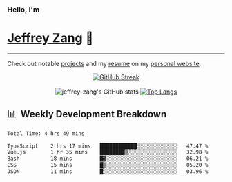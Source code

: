 
### Hello, I'm 
# [Jeffrey Zang](https://www.linkedin.com/in/jeffreyzang/) 🦀

---

Check out notable [projects](https://jeffz.dev/projects) and my [resume](https://jeffz.dev/resume) on my [personal website](https://jeffz.dev/).

<div align = 'center'>

[![GitHub Streak](https://github-readme-streak-stats.herokuapp.com/?user=jeffrey-zang&theme=tokyonight)](https://git.io/streak-stats)
<br></br>
![jeffrey-zang's GitHub stats](https://github-readme-stats.vercel.app/api?username=jeffrey-zang&show_icons=true&theme=tokyonight&hide_rank=true&hide=stars) 
[![Top Langs](https://github-readme-stats.vercel.app/api/top-langs/?username=jeffrey-zang&hide=ShaderLab,HLSL&layout=compact&theme=tokyonight)](https://github.com/anuraghazra/github-readme-stats)

</div>

## 📊 &nbsp;Weekly Development Breakdown
<!--START_SECTION:waka-->

```txt
Total Time: 4 hrs 49 mins

TypeScript    2 hrs 17 mins   ████████████░░░░░░░░░░░░░   47.47 %
Vue.js        1 hr 35 mins    ████████▒░░░░░░░░░░░░░░░░   32.98 %
Bash          18 mins         █▓░░░░░░░░░░░░░░░░░░░░░░░   06.21 %
CSS           15 mins         █▒░░░░░░░░░░░░░░░░░░░░░░░   05.20 %
JSON          11 mins         █░░░░░░░░░░░░░░░░░░░░░░░░   03.96 %
```

<!--END_SECTION:waka-->

